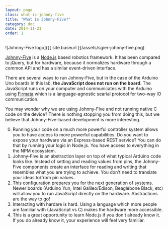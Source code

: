 ```yaml
---
layout: page
class: what-is-johnny-five
title: "What Is Johnny-Five?"
category: doc
date: 2014-11-21
order: 1
---
```


![Johnny-Five logo]({{ site.baseurl }}/assets/sgier-johnny-five.png)

[Johnny-Five](https://github.com/rwaldron/johnny-five) is a [Node.js](http://nodejs.org) based robotics framework.  It has been compared to jQuery, but for hardware, because it normalizes hardware through a common API and has a similar event-driven interface.

There are several ways to run Johnny-Five, but in the case of the Arduino Uno boards in this lab, **the JavaScript does not run on the board**.  The JavaScript runs on your computer and communicates with the Arduino using [Firmata](http://www.firmata.org/wiki/Main_Page) which is a language-agnostic searial protocol for two-way IO communication.

You may wonder why we are using Johnny-Five and not running native C code on the device?  There is nothing stopping you from doing this, but we believe that Johnny-Five-based development is more interesting.

0. Running your code on a much more powerful controller system allows you to have access to more powerful capabilities.  Do you want to expose your hardware via an Express-based REST service?  You can do that by running your logic in Node.js.  You have access to everything in the NPM ecosystem.
0. Johnny-Five is an abstraction layer on top of what typical Arduino code looks like.  Instead of setting and reading values from pins, the Johnny-Five components create an interface for reading and writing that resembles what you are trying to achieve.  You don't need to translate your ideas to/from pin values.
0. This configuration prepares you for the next generation of systems.  Newer boards (Arduino Yun, Intel Galileo/Edison, Beaglebone Black, etc) will allow you to run JavaScript directly on the hardware.  Abstractions are the way to go!
0. Interacting with hardare is hard.  Using a language which more people are familiar with (JavaScript vs C) makes the hardware more accessible.
0. This is a great opportunity to learn Node.js if you don't already know it.  If you do already know it, your experience will feel very familiar.


